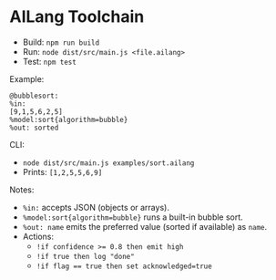 # AILang Toolchain

- Build: `npm run build`
- Run: `node dist/src/main.js <file.ailang>`
- Test: `npm test`

Example:

```
@bubblesort:
%in:
[9,1,5,6,2,5]
%model:sort{algorithm=bubble}
%out: sorted
```

CLI:

- `node dist/src/main.js examples/sort.ailang`
- Prints: `[1,2,5,5,6,9]`

Notes:

- `%in:` accepts JSON (objects or arrays).
- `%model:sort{algorithm=bubble}` runs a built-in bubble sort.
- `%out: name` emits the preferred value (sorted if available) as `name`.
- Actions:
  - `!if confidence >= 0.8 then emit high`
  - `!if true then log "done"`
  - `!if flag == true then set acknowledged=true`
